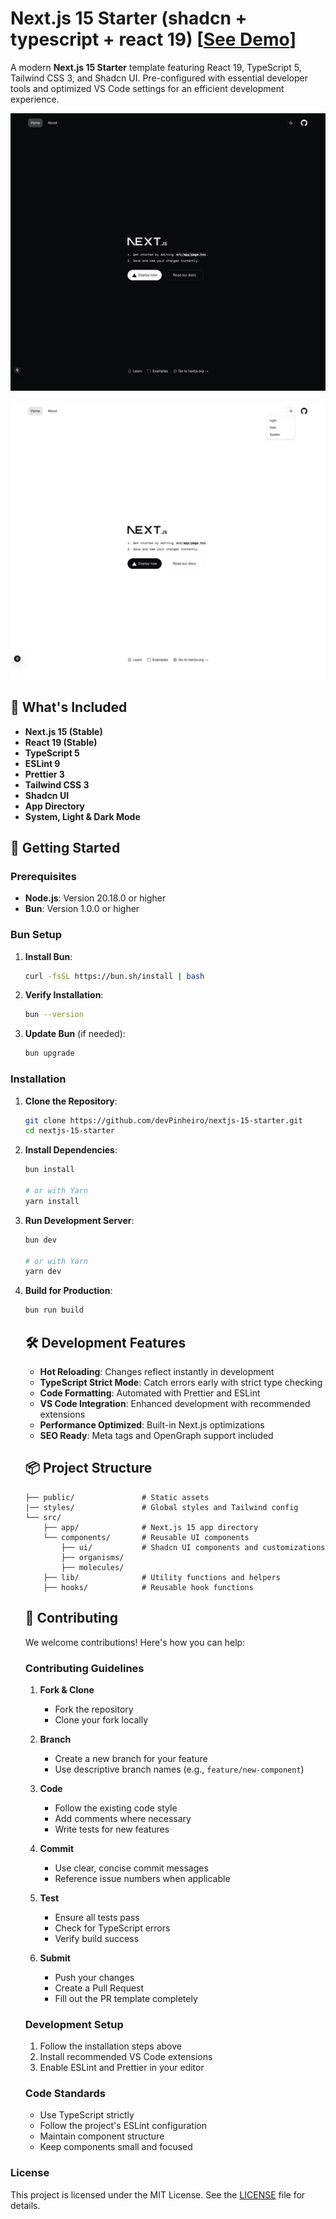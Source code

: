 # Next.js 15 Starter (shadcn + typescript + react 19) [[See Demo](https://next-15-starter.netlify.app/)]



A modern **Next.js 15 Starter** template featuring React 19, TypeScript 5, Tailwind CSS 3, and Shadcn UI. Pre-configured with essential developer tools and optimized VS Code settings for an efficient development experience.

![Next.js 15 Starter Shadcn](public/screenshot-dark.png)

![Next.js 15 Starter Shadcn](public/screenshot-light.png)

## 🚀 What's Included

- **Next.js 15 (Stable)**
- **React 19 (Stable)**
- **TypeScript 5**
- **ESLint 9**
- **Prettier 3**
- **Tailwind CSS 3**
- **Shadcn UI**
- **App Directory**
- **System, Light & Dark Mode**





## 🏁 Getting Started

### Prerequisites

- **Node.js**: Version 20.18.0 or higher
- **Bun**: Version 1.0.0 or higher

### Bun Setup

1. **Install Bun**:
    ```bash
    curl -fsSL https://bun.sh/install | bash
    ```

2. **Verify Installation**:
    ```bash
    bun --version
    ```

3. **Update Bun** (if needed):
    ```bash
    bun upgrade
    ```



### Installation

1. **Clone the Repository**:
    ```bash
    git clone https://github.com/devPinheiro/nextjs-15-starter.git
    cd nextjs-15-starter
    ```
  

2. **Install Dependencies**:
    ```bash
    bun install

    # or with Yarn
    yarn install
    ```

3. **Run Development Server**:
    ```bash
    bun dev

    # or with Yarn
    yarn dev
    ```

4. **Build for Production**:
    ```bash
    bun run build
    ```

    ## 🛠️ Development Features

    - **Hot Reloading**: Changes reflect instantly in development
    - **TypeScript Strict Mode**: Catch errors early with strict type checking
    - **Code Formatting**: Automated with Prettier and ESLint
    - **VS Code Integration**: Enhanced development with recommended extensions
    - **Performance Optimized**: Built-in Next.js optimizations
    - **SEO Ready**: Meta tags and OpenGraph support included

    ## 📦 Project Structure

    ```
    ├── public/               # Static assets
    |── styles/               # Global styles and Tailwind config
    └── src/  
        ├── app/              # Next.js 15 app directory
        └── components/       # Reusable UI components
            ├── ui/           # Shadcn UI components and customizations
            ├── organisms/
            ├── molecules/   
        ├── lib/              # Utility functions and helpers
        ├── hooks/            # Reusable hook functions
    ```

    ## 🤝 Contributing

    We welcome contributions! Here's how you can help:

    ### Contributing Guidelines

    1. **Fork & Clone**
        - Fork the repository
        - Clone your fork locally

    2. **Branch**
        - Create a new branch for your feature
        - Use descriptive branch names (e.g., `feature/new-component`)

    3. **Code**
        - Follow the existing code style
        - Add comments where necessary
        - Write tests for new features

    4. **Commit**
        - Use clear, concise commit messages
        - Reference issue numbers when applicable

    5. **Test**
        - Ensure all tests pass
        - Check for TypeScript errors
        - Verify build success

    6. **Submit**
        - Push your changes
        - Create a Pull Request
        - Fill out the PR template completely

    ### Development Setup

    1. Follow the installation steps above
    2. Install recommended VS Code extensions
    3. Enable ESLint and Prettier in your editor

    ### Code Standards

    - Use TypeScript strictly
    - Follow the project's ESLint configuration
    - Maintain component structure
    - Keep components small and focused

### License

This project is licensed under the MIT License. See the [LICENSE](LICENSE) file for details.